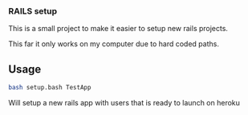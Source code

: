 ### RAILS setup

This is a small project to make it easier to setup new rails projects.

This far it only works on my computer due to hard coded paths.

## Usage

```bash
bash setup.bash TestApp
```

Will setup a new rails app with users that is ready to launch on heroku
